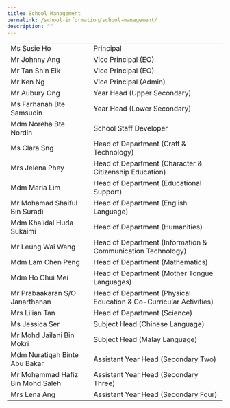 ```yaml
---
title: School Management
permalink: /school-information/school-management/
description: ""
---
```

|  |  |
|---|---|
| Ms Susie Ho | Principal |
| Mr Johnny Ang | Vice Principal (EO) |
| Mr Tan Shin Eik | Vice Principal (EO) |
| Mr Ken Ng | Vice Principal (Admin) |
| Mr Aubury Ong | Year Head (Upper Secondary) |
| Ms Farhanah Bte Samsudin | Year Head (Lower Secondary) |
| Mdm Noreha Bte Nordin | School Staff Developer |
| Ms Clara Sng | Head of Department (Craft & Technology) |
| Mrs Jelena Phey | Head of Department (Character & Citizenship Education) |
| Mdm Maria Lim | Head of Department (Educational Support) |
| Mr Mohamad Shaiful Bin Suradi | Head of Department (English Language) |
| Mdm Khalidal Huda Sukaimi   | Head of Department (Humanities) |
| Mr Leung Wai Wang | Head of Department (Information & Communication Technology) |
| Mdm Lam Chen Peng | Head of Department (Mathematics) |
| Mdm Ho Chui Mei | Head of Department (Mother Tongue Languages) |
| Mr Prabaakaran S/O Janarthanan | Head of Department (Physical Education & Co-Curricular Activities) |
| Mrs Lilian Tan | Head of Department (Science) |
| Ms Jessica Ser | Subject Head (Chinese Language) |
| Mr Mohd Jailani Bin Mokri | Subject Head (Malay Language) |
| Mdm Nuratiqah Binte Abu Bakar | Assistant Year Head (Secondary Two) |
| Mr Mohammad Hafiz Bin Mohd Saleh | Assistant Year Head (Secondary Three) |
| Mrs Lena Ang | Assistant Year Head (Secondary Four) |